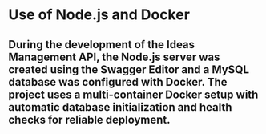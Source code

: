 # Use of Node.js and Docker

## During the development of the Ideas Management API, the Node.js server was created using the Swagger Editor and a MySQL database was configured with Docker. The project uses a multi-container Docker setup with automatic database initialization and health checks for reliable deployment.
